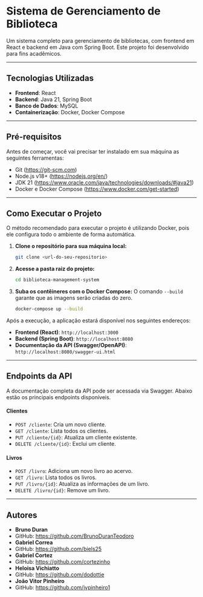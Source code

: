 # Sistema de Gerenciamento de Biblioteca

Um sistema completo para gerenciamento de bibliotecas, com frontend em React e backend em Java com Spring Boot. Este projeto foi desenvolvido para fins acadêmicos.

---

## Tecnologias Utilizadas

-   **Frontend**: React
-   **Backend**: Java 21, Spring Boot
-   **Banco de Dados**: MySQL
-   **Containerização**: Docker, Docker Compose

---

## Pré-requisitos

Antes de começar, você vai precisar ter instalado em sua máquina as seguintes ferramentas:

-   Git (https://git-scm.com)
-   Node.js v18+ (https://nodejs.org/en/)
-   JDK 21 (https://www.oracle.com/java/technologies/downloads/#java21)
-   Docker e Docker Compose (https://www.docker.com/get-started)

---

## Como Executar o Projeto

O método recomendado para executar o projeto é utilizando Docker, pois ele configura todo o ambiente de forma automática.

1.  **Clone o repositório para sua máquina local:**
    ```bash
    git clone <url-do-seu-repositorio>
    ```

2.  **Acesse a pasta raiz do projeto:**
    ```bash
    cd biblioteca-management-system
    ```

3.  **Suba os contêineres com o Docker Compose:**
    O comando `--build` garante que as imagens serão criadas do zero.
    ```bash
    docker-compose up --build
    ```

Após a execução, a aplicação estará disponível nos seguintes endereços:

-   **Frontend (React)**: `http://localhost:3000`
-   **Backend (Spring Boot)**: `http://localhost:8080`
-   **Documentação da API (Swagger/OpenAPI)**: `http://localhost:8080/swagger-ui.html`

---

## Endpoints da API

A documentação completa da API pode ser acessada via Swagger. Abaixo estão os principais endpoints disponíveis.

#### Clientes

-   `POST /cliente`: Cria um novo cliente.
-   `GET /cliente`: Lista todos os clientes.
-   `PUT /cliente/{id}`: Atualiza um cliente existente.
-   `DELETE /cliente/{id}`: Exclui um cliente.

#### Livros

-   `POST /livro`: Adiciona um novo livro ao acervo.
-   `GET /livro`: Lista todos os livros.
-   `PUT /livro/{id}`: Atualiza as informações de um livro.
-   `DELETE /livro/{id}`: Remove um livro.

---

## Autores
    
-   **Bruno Duran**
-   GitHub: https://github.com/BrunoDuranTeodoro
-   **Gabriel Correa**
-   GitHub: https://github.com/biels25
-   **Gabriel Cortez**
-   GitHub: https://github.com/cortezinho
-   **Heloisa  Vichiatto**
-   GitHub: https://github.com/dodottie
-   **João Vitor Pinheiro**
-   GitHub: https://github.com/jvpinheiro1
